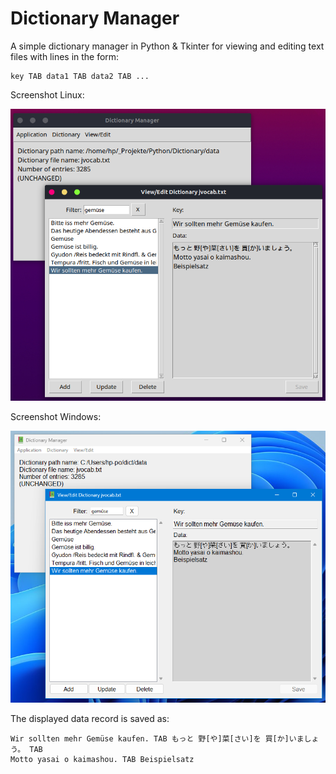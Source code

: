 # Dictionary Manager

A simple dictionary manager in Python & Tkinter for viewing and editing
text files with lines in the form:

    key TAB data1 TAB data2 TAB ...

Screenshot Linux:

![Screenshot](assets/screenshot-linux.png)

Screenshot Windows:

![Screenshot](assets/screenshot-windows.png)

The displayed data record is saved as:

	Wir sollten mehr Gemüse kaufen. TAB もっと 野[や]菜[さい]を 買[か]いましょう。 TAB
    Motto yasai o kaimashou. TAB Beispielsatz


